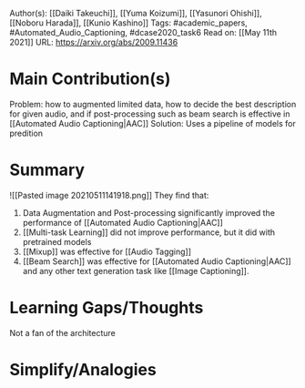 Author(s): [[Daiki Takeuchi]], [[Yuma Koizumi]], [[Yasunori Ohishi]], [[Noboru Harada]], [[Kunio Kashino]]
Tags: #academic_papers, #Automated_Audio_Captioning, #dcase2020_task6
Read on: [[May 11th 2021]]
URL: https://arxiv.org/abs/2009.11436
# Main Contribution(s)
Problem: how to augmented limited data, how to decide the best description for given audio, and if post-processing such as beam search is effective in [[Automated Audio Captioning|AAC]]
Solution: Uses a pipeline of models for predition
# Summary
![[Pasted image 20210511141918.png]]
They find that:
1. Data Augmentation and Post-processing significantly improved the performance of [[Automated Audio Captioning|AAC]]
2. [[Multi-task Learning]] did not improve performance, but it did with pretrained models
3. [[Mixup]] was effective for [[Audio Tagging]]
4. [[Beam Search]] was effective for [[Automated Audio Captioning|AAC]] and any other text generation task like [[Image Captioning]].
# Learning Gaps/Thoughts
Not a fan of the architecture
# Simplify/Analogies